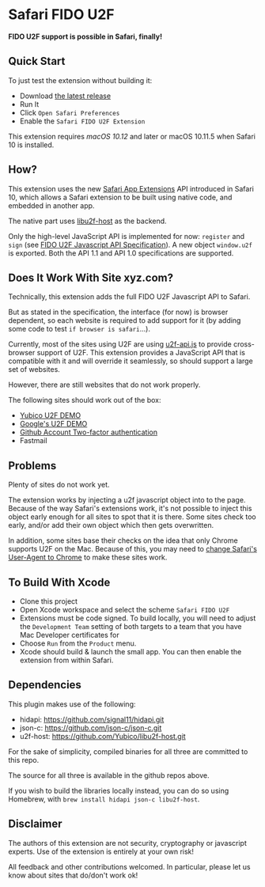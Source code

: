 # Safari FIDO U2F

**FIDO U2F support is possible in Safari, finally!**

## Quick Start

To just test the extension without building it:

- Download [the latest release](https://github.com/Safari-FIDO-U2F/Safari-FIDO-U2F/releases)
- Run It
- Click `Open Safari Preferences`
- Enable the `Safari FIDO U2F Extension`

This extension requires *macOS 10.12* and later or macOS 10.11.5 when Safari 10 is installed.

## How?

This extension uses the new [Safari App Extensions](https://developer.apple.com/library/prerelease/content/documentation/NetworkingInternetWeb/Conceptual/SafariAppExtension_PG/index.html#//apple_ref/doc/uid/TP40017319-CH15-SW1) API introduced in Safari 10, which allows a Safari extension to be built using native code, and embedded in another app.

The native part uses [libu2f-host](https://github.com/Yubico/libu2f-host) as the backend.

Only the high-level JavaScript API is implemented for now: `register` and `sign` (see [FIDO U2F Javascript API Specification](https://fidoalliance.org/specs/fido-u2f-v1.0-nfc-bt-amendment-20150514/fido-u2f-javascript-api.html)). A new object `window.u2f` is exported. Both the API 1.1 and API 1.0 specifications are supported.

## Does It Work With Site xyz.com?

Technically, this extension adds the full FIDO U2F Javascript API to Safari.

But as stated in the specification, the interface (for now) is browser dependent, so each website is required to add support for it (by adding some code to test `if browser is safari`...).

Currently, most of the sites using U2F are using [u2f-api.js](https://demo.yubico.com/js/u2f-api.js) to provide
cross-browser support of U2F. This extension provides a JavaScript API that is compatible with it and will override it seamlessly, so should support a large set of websites.

However, there are still websites that do not work properly.

The following sites should work out of the box:

- [Yubico U2F DEMO](https://demo.yubico.com/u2f)
- [Google's U2F DEMO](https://crxjs-dot-u2fdemo.appspot.com)
- [Github Account Two-factor authentication](https://help.github.com/articles/configuring-two-factor-authentication-via-fido-u2f/)
- Fastmail

## Problems

Plenty of sites do not work yet.

The extension works by injecting a u2f javascript object into to the page. Because of the way Safari's extensions work, it's not possible to inject this object early enough for all sites to spot that it is there. Some sites check too early, and/or add their own object which then gets overwritten.

In addition, some sites base their checks on the idea that only Chrome supports U2F on the Mac. Because of this, you may need to [change Safari's User-Agent to Chrome](http://www.howtogeek.com/211961/how-to-change-safaris-user-agent-in-os-x/) to make these sites work.


## To Build With Xcode

- Clone this project
- Open Xcode workspace and select the scheme `Safari FIDO U2F`
- Extensions must be code signed. To build locally, you will need to adjust the `Development Team` setting of both targets to a team that you have Mac Developer certificates for
- Choose `Run` from the `Product` menu.
- Xcode should build & launch the small app. You can then enable the extension from within Safari.

## Dependencies

This plugin makes use of the following:

- hidapi: https://github.com/signal11/hidapi.git
- json-c: https://github.com/json-c/json-c.git
- u2f-host: https://github.com/Yubico/libu2f-host.git

For the sake of simplicity, compiled binaries for all three are committed to this repo.

The source for all three is available in the github repos above.

If you wish to build the libraries locally instead, you can do so using Homebrew, with `brew install hidapi json-c libu2f-host`.


## Disclaimer

The authors of this extension are not security, cryptography or javascript experts.
Use of the extension is entirely at your own risk! 

All feedback and other contributions welcomed.
In particular, please let us know about sites that do/don't work ok!
